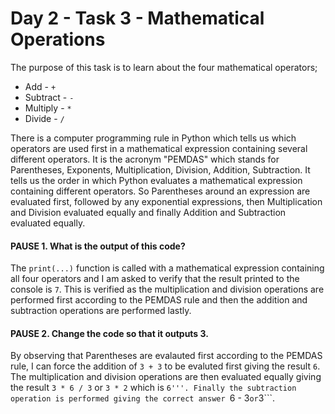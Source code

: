 # Day 2 - Task 3 - Mathematical Operations

The purpose of this task is to learn about the four mathematical operators;

-    Add -  ```+```
-    Subtract - ```-```
-    Multiply - ```*```
-    Divide - ```/```

There is a computer programming rule in Python which tells us which operators are used first in a mathematical expression containing several different operators. It is the acronym "PEMDAS" which stands for Parentheses, Exponents, Multiplication, Division, Addition, Subtraction. It tells us the order in which Python evaluates a mathematical expression containing different operators. So Parentheses around an expression are evaluated first, followed by any exponential expressions, then Multiplication and Division evaluated equally and finally Addition and Subtraction evaluated  equally.

#### PAUSE 1. What is the output of this code?

The ```print(...)``` function is called with a mathematical expression containing all four operators and I am asked to verify that the result printed to the console is ```7```. This is verified as the multiplication and division operations are performed first according to the PEMDAS rule and then the addition and subtraction operations are performed lastly.

#### PAUSE 2. Change the code so that it outputs 3.

By observing that Parentheses are evalauted first according to the PEMDAS rule, I can force the addition of ```3 + 3``` to be evaluted first giving the result ```6```. The multiplication and division operations are then evaluated equally giving the result ```3 * 6 / 3``` or ```3 * 2``` which is ```6'''. Finally the subtraction operation is performed giving the correct answer ```6 - 3``` or ```3```.
   
